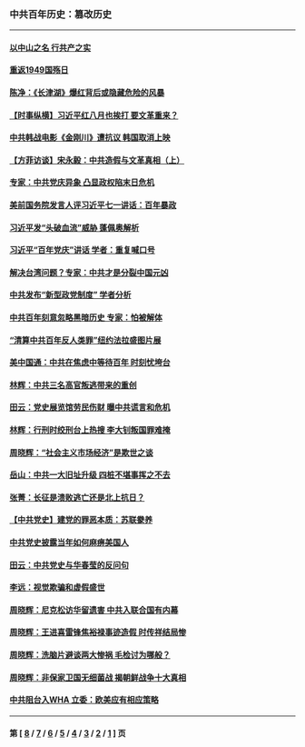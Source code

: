### 中共百年历史：篡改历史
---
#### [以中山之名 行共产之实](../../pages/nf1176115/n13346437.md?01070430) 
#### [重返1949国殇日](../../pages/nf1176115/n13346372.md?01070430) 
#### [陈净：《长津湖》爆红背后或隐藏危险的风暴](../../pages/nf1176115/n13314364.md?01070430) 
#### [【时事纵横】习近平红八月也挨打 要文革重来？](../../pages/nf1176115/n13231393.md?01070430) 
#### [中共韩战电影《金刚川》遭抗议 韩国取消上映](../../pages/nf1176115/n13219114.md?01070430) 
#### [【方菲访谈】宋永毅：中共造假与文革真相（上）](../../pages/nf1176115/n13200760.md?01070430) 
#### [专家：中共党庆异象 凸显政权陷末日危机](../../pages/nf1176115/n13067084.md?01070430) 
#### [美前国务院发言人评习近平七一讲话：百年暴政](../../pages/nf1176115/n13066986.md?01070430) 
#### [习近平发“头破血流”威胁 蓬佩奥解析](../../pages/nf1176115/n13063604.md?01070430) 
#### [习近平“百年党庆”讲话 学者：重复喊口号](../../pages/nf1176115/n13061411.md?01070430) 
#### [解决台湾问题？专家：中共才是分裂中国元凶](../../pages/nf1176115/n13060811.md?01070430) 
#### [中共发布“新型政党制度” 学者分析](../../pages/nf1176115/n13056354.md?01070430) 
#### [中共百年刻意忽略黑暗历史 专家：怕被解体](../../pages/nf1176115/n13056056.md?01070430) 
#### [“清算中共百年反人类罪”纽约法拉盛图片展](../../pages/nf1176115/n13052220.md?01070430) 
#### [美中国通：中共在焦虑中等待百年 时刻忧垮台](../../pages/nf1176115/n13048820.md?01070430) 
#### [林辉：中共三名高官叛逃带来的重创](../../pages/nf1176115/n13035206.md?01070430) 
#### [田云：党史展览馆劳民伤财 曝中共谎言和危机](../../pages/nf1176115/n13033900.md?01070430) 
#### [林辉：行刑时绞刑台上热搜 李大钊叛国罪难掩](../../pages/nf1176115/n13031965.md?01070430) 
#### [周晓辉：“社会主义市场经济”是欺世之谈](../../pages/nf1176115/n13024090.md?01070430) 
#### [岳山：中共一大旧址升级 四桩不堪事挥之不去](../../pages/nf1176115/n13021697.md?01070430) 
#### [张菁：长征是溃败逃亡还是北上抗日？](../../pages/nf1176115/n13020585.md?01070430) 
#### [【中共党史】建党的罪恶本质：苏联豢养](../../pages/nf1176115/n13011888.md?01070430) 
#### [中共党史披露当年如何麻痹美国人](../../pages/nf1176115/n12966400.md?01070430) 
#### [田云：中共党史与华春莹的反问句](../../pages/nf1176115/n12765178.md?01070430) 
#### [李远：视觉欺骗和虚假盛世](../../pages/nf1176115/n12993376.md?01070430) 
#### [周晓辉：尼克松访华留遗害 中共入联合国有内幕](../../pages/nf1176115/n12991422.md?01070430) 
#### [周晓辉：王进喜雷锋焦裕禄事迹造假 时传祥结局惨](../../pages/nf1176115/n12985497.md?01070430) 
#### [周晓辉：洗脑片避谈两大惨祸 毛检讨为哪般？](../../pages/nf1176115/n12971285.md?01070430) 
#### [周晓辉：非保家卫国无细菌战 揭朝鲜战争十大真相](../../pages/nf1176115/n12954161.md?01070430) 
#### [中共阻台入WHA 立委：欧美应有相应策略](../../pages/nf1176115/n12939343.md?01070430) 

---
#### 第 [ [8](./8.md?01070430) / [7](./7.md?01070430) / [6](./6.md?01070430) / [5](./5.md?01070430) / [4](./4.md?01070430) / [3](./3.md?01070430) / [2](./2.md?01070430) / [1](./1.md?01070430) ] 页

